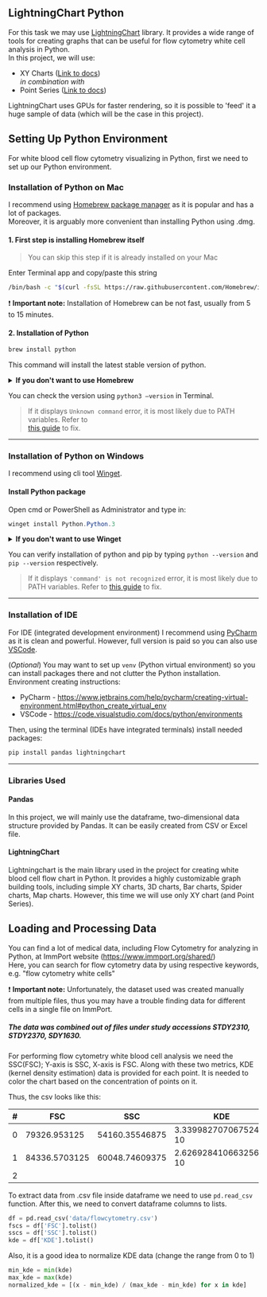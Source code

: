 ## LightningChart Python
For this task we may use [LightningChart](https://lightningchart.com/python-charts/) library. It provides a wide range of tools for creating graphs that can be useful for flow cytometry white cell analysis in Python. \
In this project, we will use:
- XY Charts ([Link to docs](https://lightningchart.com/python-charts/docs/charts/chart-xy/)) \
*in combination with*
- Point Series ([Link to docs](https://lightningchart.com/python-charts/docs/charts/chart-xy/#point-series))

LightningChart uses GPUs for faster rendering, so it is possible to 'feed' it a huge sample of data (which will be the case in this project).
## Setting Up Python Environment
For white blood cell flow cytometry visualizing in Python, first we need to set up our Python environment. 
### Installation of Python on Mac
I recommend using [Homebrew package manager](https://brew.sh/) as it is popular and has a lot of packages.\
Moreover, it is arguably more convenient than installing Python using .dmg.

#### 1. First step is installing Homebrew itself
> You can skip this step if it is already installed on your Mac

Enter Terminal app and copy/paste this string
```sh
/bin/bash -c "$(curl -fsSL https://raw.githubusercontent.com/Homebrew/install/HEAD/install.sh)"
```
:exclamation: **Important note:** 
  Installation of Homebrew can be not fast, usually from 5 to 15 minutes.

#### 2. Installation of Python
```sh
brew install python
```
This command will install the latest stable version of python.


<details>
  <summary><b>If you don't want to use Homebrew</b></summary>
  You can access the <a href = 'https://www.python.org/downloads/macos/'>official Python website</a>, select the      latest stable version downloader for MacOS (it is named macOS 64-bit universal2 installer) and follow the installation instructions.
</details>

You can check the version using `python3 –version` in Terminal.
> If it displays `Unknown command` error, it is most likely due to PATH variables. Refer to  
[this guide](https://www.mygreatlearning.com/blog/add-python-to-path/) to fix.

---
### Installation of Python on Windows
I recommend using cli tool [Winget](https://learn.microsoft.com/en-us/windows/package-manager/winget/). 

#### Install Python package
Open cmd or PowerShell as Administrator and type in:
```powershell
winget install Python.Python.3
```

<details>
  <summary><b>If you don't want to use Winget</b></summary>
  You can access the <a href = 'https://www.python.org/downloads/macos/'>official Python website</a>, select the      latest stable version downloader for Windows <br> (it is named Windows installer (64-bit)) and follow the installation instructions.
</details>

You can verify installation of python and pip by typing `python --version` and `pip --version` respectively. 
> If it displays `'command' is not recognized` error, it is most likely due to PATH variables. Refer to [this guide](https://www.mygreatlearning.com/blog/add-python-to-path/) to fix.

---

### Installation of IDE
For IDE (integrated development environment) I recommend using [PyCharm](https://www.jetbrains.com/pycharm/download/?section=mac) as it is clean and powerful. However, full version is paid so you can also use [VSCode](https://code.visualstudio.com/).

(*Optional*) You may want to set up `venv` (Python virtual environment) so you can install packages there and not clutter the Python installation.
Environment creating instructions:
- PyCharm - https://www.jetbrains.com/help/pycharm/creating-virtual-environment.html#python_create_virtual_env
- VSCode - https://code.visualstudio.com/docs/python/environments

Then, using the terminal (IDEs have integrated terminals) install needed packages:
```sh
pip install pandas lightningchart
```
---
### Libraries Used
#### Pandas
In this project, we will mainly use the dataframe, two-dimensional data structure provided by Pandas. It can be easily created from CSV or Excel file.

#### LightningChart
Lightningchart is the main library used in the project for creating white blood cell flow chart in Python. It provides a highly customizable graph building tools, including simple XY charts, 3D charts, Bar charts, Spider charts, Map charts. However, this time we will use only XY chart (and Point Series).

## Loading and Processing Data
You can find a lot of medical data, including Flow Cytometry for analyzing in Python, at ImmPort website (https://www.immport.org/shared/) \
Here, you can search for flow cytometry data by using respective keywords, e.g. "flow cytometry white cells"

:exclamation: **Important note:** Unfortunately, the dataset used was created manually from multiple files, thus you may have a trouble finding data for different cells in a single file on ImmPort.

##### The data was combined out of files under study accessions STDY2310, STDY2370, SDY1630.

For performing flow cytometry white blood cell analysis we need the SSC(FSC); Y-axis is SSC, X-axis is FSC.
Along with these two metrics, KDE (kernel density estimation) data is provided for each point. It is needed to color the chart based on the concentration of points on it.

Thus, the csv looks like this:

| # | FSC           | SSC            | KDE                   |
|---|---------------|----------------|-----------------------|
| 0 | 79326.953125  | 54160.35546875 | 3.339982707067524e-10 |
| 1 | 84336.5703125 | 60048.74609375 | 2.626928410663256e-10 |
| 2 |               |                |                       |

To extract data from .csv file inside dataframe we need to use `pd.read_csv` function.
After this, we need to convert dataframe columns to lists.
```python
df = pd.read_csv('data/flowcytometry.csv')
fscs = df['FSC'].tolist()
sscs = df['SSC'].tolist()
kde = df['KDE'].tolist()
```
Also, it is a good idea to normalize KDE data (change the range from 0 to 1)
```python
min_kde = min(kde)
max_kde = max(kde)
normalized_kde = [(x - min_kde) / (max_kde - min_kde) for x in kde]
```